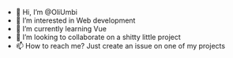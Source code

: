 - 👋 Hi, I’m @OliUmbi
- 👀 I’m interested in Web development
- 🌱 I’m currently learning Vue
- 💞️ I’m looking to collaborate on a shitty little project
- 📫 How to reach me? Just create an issue on one of my projects

<!---
OliUmbi/OliUmbi is a ✨ special ✨ repository because its `README.md` (this file) appears on your GitHub profile.
You can click the Preview link to take a look at your changes.
--->

